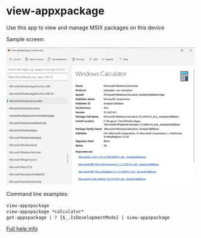 view-appxpackage
===

Use this app to view and manage MSIX packages on this device

Sample screen:

![Sample](./src/Screenshots/1.png)


Command line examples:

```
view-appxpackage
view-appxpackage *calculator*
get-appxpackage | ? {$_.IsDevelopmentMode} | view-appxpackage
```

[Full help info](./Package/Assets/Help.md)
